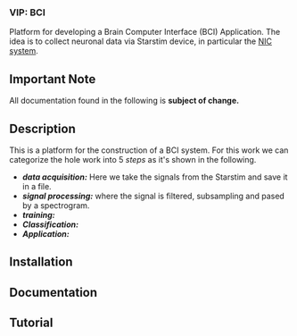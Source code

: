 ### VIP: BCI
Platform for developing a Brain Computer Interface (BCI) Application. The idea is to collect neuronal data via Starstim device, in particular the [NIC system](http://www.neuroelectrics.com/products/software/nic/).

## Important Note
All documentation found in the following is **subject of change.**

## Description
This is a platform for the construction of a BCI system. For this work we can categorize the hole work into 5 *steps* as it's shown in the following.

* ***data acquisition:*** Here we take the signals from the Starstim and save it in a file.
* ***signal processing:*** where the signal is filtered, subsampling and pased by a spectrogram.
* ***training:***
* ***Classification:***
* ***Application:***

## Installation

## Documentation

## Tutorial
